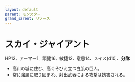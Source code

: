 ```yaml
---
layout: default
parent: モンスター
grand_parent: リソース
---
```


# スカイ・ジャイアント

HP12、アーマー1、頑健16、敏捷12、意思14、メイス(d10)、**分隊**

- 高山の城に住む、高くそびえ立つ白肌の巨人。
- 常に強風に取り囲まれ、射出武器による攻撃は妨害される。
